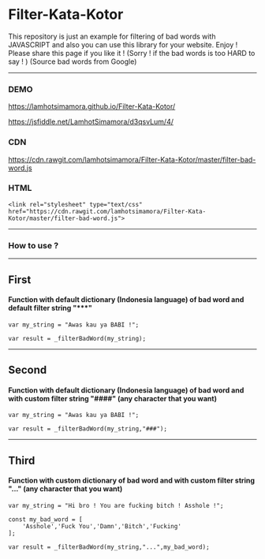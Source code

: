 # Filter-Kata-Kotor

This repository is just an example for filtering of bad words with JAVASCRIPT and also you can use this library for your website. 
Enjoy ! Please share this page if you like it ! (Sorry ! if the bad words is too HARD to say ! ) (Source bad words from Google)

----------
### DEMO 

https://lamhotsimamora.github.io/Filter-Kata-Kotor/

https://jsfiddle.net/LamhotSimamora/d3qsvLum/4/


### CDN
https://cdn.rawgit.com/lamhotsimamora/Filter-Kata-Kotor/master/filter-bad-word.js


### HTML
```
<link rel="stylesheet" type="text/css" href="https://cdn.rawgit.com/lamhotsimamora/Filter-Kata-Kotor/master/filter-bad-word.js">
```
----------
### How to use ?
----------
## First 
#### Function with default dictionary (Indonesia language) of bad word and default filter string "***"
```
var my_string = "Awas kau ya BABI !";

var result = _filterBadWord(my_string);
```
----------
## Second 
#### Function with default dictionary (Indonesia language) of bad word and with custom filter string "####" (any character that you want)

```
var my_string = "Awas kau ya BABI !";

var result = _filterBadWord(my_string,"###");
```
----------
## Third
#### Function with custom dictionary of bad word and with custom filter string "..." (any character that you want)

```
var my_string = "Hi bro ! You are fucking bitch ! Asshole !";

const my_bad_word = [
	'Asshole','Fuck You','Damn','Bitch','Fucking'
];

var result = _filterBadWord(my_string,"...",my_bad_word);
```



